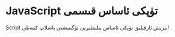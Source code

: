 # ؜JavaScript تۈپكى ئاساس قىسمى

؜Script يىزىش ئارقىلىق تۈپكى ئاساس بىلىملىرنى ئۈگىنىشنى باشلاپ كىتەيلى!